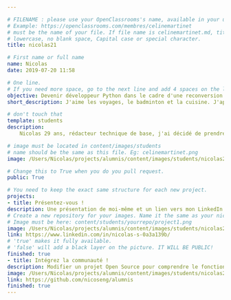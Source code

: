 ```yaml
---

# FILENAME : please use your OpenClassrooms's name, available in your url.
# Example: https://openclassrooms.com/membres/celinemartinet
# must be the name of your file. If file name is celinemartinet.md, title is celinemartinet.
# lowercase, no blank space, Capital case or special character.
title: nicolas21

# First name or full name
name: Nicolas
date: 2019-07-20 11:58

# One line.
# If you need more space, go to the next line and add 4 spaces on the left, as in 'description'.
objective: Devenir développeur Python dans le cadre d'une reconversion professionnelle.
short_description: J'aime les voyages, le badminton et la cuisine. J'apprends à coder pour m'épanouir dans mon travail.

# don't touch that
template: students
description:
    Nicolas 29 ans, rédacteur technique de base, j'ai décidé de prendre un virage à 180 degrés afin de devenir développeur python.

# image must be located in content/images/students
# name should be the same as this file. Eg: celinemartinet.png
image: /Users/Nicolas/projects/alumnis/content/images/students/nicolas21.png

# Change this to True when you do you pull request.
public: True

# You need to keep the exact same structure for each new project.
projects:
- title: Présentez-vous !
description: Une présentation de moi-même et un lien vers mon LinkedIn.
# Create a new repository for your images. Name it the same as your nickname and profile picture.
# Image must be here: content/students/yourrepo/project1.png
image: /Users/Nicolas/projects/alumnis/content/images/students/nicolas21/projet_1.png
link: https://www.linkedin.com/in/nicolas-s-0a3a139b/
# 'true' makes it fully available.
# 'false' will add a black layer on the picture. IT WILL BE PUBLIC!
finished: true
- title: Intégrez la communauté !
description: Modifier un projet Open Source pour comprendre le fonctionnement de Git, de Github et des pull requests. 
image: /Users/Nicolas/projects/alumnis/content/images/students/nicolas21/projet_2.png
link: https://github.com/nicoseng/alumnis
finished: true
---
```

